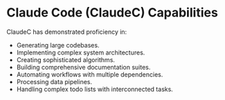 # Claude Code (ClaudeC) Capabilities

ClaudeC has demonstrated proficiency in:
- Generating large codebases.
- Implementing complex system architectures.
- Creating sophisticated algorithms.
- Building comprehensive documentation suites.
- Automating workflows with multiple dependencies.
- Processing data pipelines.
- Handling complex todo lists with interconnected tasks.
